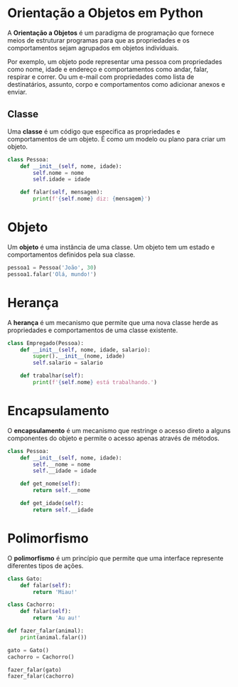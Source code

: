 # Orientação a Objetos em Python

A **Orientação a Objetos** é um paradigma de programação que fornece meios de estruturar programas para que as propriedades e os comportamentos sejam agrupados em objetos individuais.

Por exemplo, um objeto pode representar uma pessoa com propriedades como nome, idade e endereço e comportamentos como andar, falar, respirar e correr. Ou um e-mail com propriedades como lista de destinatários, assunto, corpo e comportamentos como adicionar anexos e enviar.

## Classe

Uma **classe** é um código que especifica as propriedades e comportamentos de um objeto. É como um modelo ou plano para criar um objeto.

```python
class Pessoa:
    def __init__(self, nome, idade):
        self.nome = nome
        self.idade = idade

    def falar(self, mensagem):
        print(f'{self.nome} diz: {mensagem}')
```

# Objeto
Um **objeto** é uma instância de uma classe. Um objeto tem um estado e comportamentos definidos pela sua classe.

```Python
pessoa1 = Pessoa('João', 30)
pessoa1.falar('Olá, mundo!')
```

# Herança
A **herança** é um mecanismo que permite que uma nova classe herde as propriedades e comportamentos de uma classe existente.

```Python
class Empregado(Pessoa):
    def __init__(self, nome, idade, salario):
        super().__init__(nome, idade)
        self.salario = salario

    def trabalhar(self):
        print(f'{self.nome} está trabalhando.')
```

# Encapsulamento
O **encapsulamento** é um mecanismo que restringe o acesso direto a alguns componentes do objeto e permite o acesso apenas através de métodos.

```Python
class Pessoa:
    def __init__(self, nome, idade):
        self.__nome = nome
        self.__idade = idade

    def get_nome(self):
        return self.__nome

    def get_idade(self):
        return self.__idade
```

# Polimorfismo
O **polimorfismo** é um princípio que permite que uma interface represente diferentes tipos de ações.

```Python
class Gato:
    def falar(self):
        return 'Miau!'

class Cachorro:
    def falar(self):
        return 'Au au!'

def fazer_falar(animal):
    print(animal.falar())

gato = Gato()
cachorro = Cachorro()

fazer_falar(gato)
fazer_falar(cachorro)
```